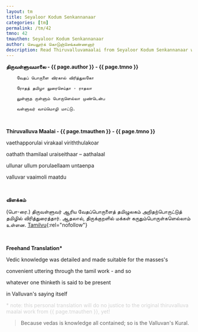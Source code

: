 ```yaml
---
layout: tm
title: Seyaloor Kodum Senkannanaar
categories: [tm]
permalink: /tm/42
tmno: 42
tmauthen: Seyaloor Kodum Senkannanaar
author: செயலூர்க் கொடுஞ்செங்கண்ணனார்
description: Read Thiruvalluvamaalai from Seyaloor Kodum Senkannanaar with english translation
---
```


**திருவள்ளுவமாலை - {{ page.author }} - {{ page.tmno }}**

        வேதப் பொருளை விரகால் விரித்துலகோ

        ரோதத் தமிழா லுரைசெய்தா - ராதலா

        லுள்ளுந ருள்ளும் பொருளெல்லா முண்டென்ப

        வள்ளுவர் வாய்மொழி மாட்டு.

<br>

**Thiruvalluva Maalai - {{ page.tmauthen }} - {{ page.tmno }}**

vaethapporulai virakaal viriththulakoar

oathath thamilaal uraiseithaar – aathalaal

ullunar ullum porulaellaam untaenpa

valluvar vaaimoli maatdu

<br>

**விளக்கம்**

(பொ-ரை.) திருவள்ளுவர் ஆரிய வேதப்பொருளைத் தமிழுலகம் அறிதற்பொருட்டுத் தமிழில் விரித்துரைத்தார். ஆதலால், திருக்குறளில் மக்கள் கருதும்பொருள்களெல்லாம் உள்ளன.
[Tamilvu](http://www.tamilvu.org/library/l2100/html/l2100vur.htm){:rel="nofollow"}

<br>

**Freehand Translation\***

Vedic knowledge was detailed and made suitable for the masses's

convenient uttering through the tamil work - and so 

whatever one thinketh is said to be present 

in Valluvan's saying itself

<p style="color: lightgrey;">* note: this personal translation will do no justice to the original thiruvalluva maalai work from {{ page.tmauthen }}, yet!</p>

> Because vedas is knowledge all contained; so is the Valluvan's Kural.
